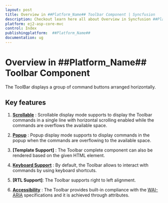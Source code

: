 ```yaml
---
layout: post
title: Overview in ##Platform_Name## Toolbar Component | Syncfusion 
description: Checkout learn here all about Overview in Syncfusion ##Platform_Name## Toolbar component of Syncfusion Essential JS 2 and more.
platform: ej2-asp-core-mvc
control: Index
publishingplatform:  ##Platform_Name##
documentation: ug
---
```


# Overview in ##Platform_Name## Toolbar Component 

The ToolBar displays a group of command buttons arranged horizontally.

## Key features

1. **[Scrollable](./responsive-mode#scrollable)** : Scrollable display mode supports to display the Toolbar commands in a single line with horizontal scrolling enabled while the commands are overflows the available space.

2. **[Popup](./responsive-mode#popup)** : Popup display mode supports to display commands in the popup when the commands are overflowing to the available space.

3. **[Template Support]** : The Toolbar complete component can also be rendered based on the given HTML element.

4. **[Keyboard Support](./accessibility#keyboard-interaction)**  : By default, the Toolbar allows to interact with commands by using keyboard shortcuts.

5. **[RTL Support]**: The Toolbar supports right to left alignment.

6. **[Accessibility](./accessibility/)** : The Toolbar provides built-in compliance with the [WAI-ARIA](https://www.w3.org/TR/wai-aria-practices/) specifications and it is achieved through attributes.
